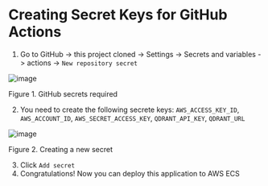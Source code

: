 # Creating Secret Keys for GitHub Actions 

1. Go to GitHub -> this project cloned -> Settings -> Secrets and variables -> actions -> `New repository secret`

![image](https://github.com/mathewsrc/GenerativeAI-Questions-and-Answers-app-with-Bedrock-Langchain-and-FastAPI/assets/94936606/1c4fe6cc-1f71-4476-b7c9-23e2e24b3670)

Figure 1. GitHub secrets required

2. You need to create the following secrete keys: `AWS_ACCESS_KEY_ID`, `AWS_ACCOUNT_ID`, `AWS_SECRET_ACCESS_KEY`,
`QDRANT_API_KEY`, `QDRANT_URL`


![image](https://github.com/mathewsrc/GenerativeAI-Questions-and-Answers-app-with-Bedrock-Langchain-and-FastAPI/assets/94936606/1ee1ede6-0cad-4fa4-acdf-2e8c6758ee58)

Figure 2. Creating a new secret

3. Click `Add secret`
4. Congratulations! Now you can deploy this application to AWS ECS
